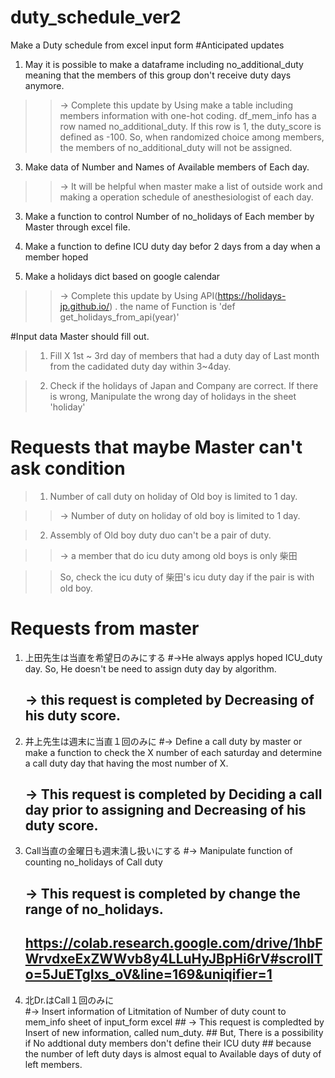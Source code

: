 # duty_schedule_ver2
Make a Duty schedule from excel input form
#Anticipated updates

1) May it is possible to make a dataframe including no_additional_duty meaning that the members of this group don't receive duty days anymore.
>> -> Complete this update by Using make a table including members information with one-hot coding. df_mem_info has a row named no_additional_duty. If this row is 1, the duty_score is defined as -100. So, when randomized choice among members, the members of no_additional_duty will not be assigned.

3) Make data of Number and Names of Available members of Each day.
>> -> It will be helpful when master make a list of outside work and making a operation schedule of anesthesiologist of each day.

3) Make a function to control Number of no_holidays of Each member by Master through excel file.

4) Make a function to define ICU duty day befor 2 days from a day when a member hoped
5) Make a holidays dict based on google calendar
>> -> Complete this update by Using API(https://holidays-jp.github.io/) . the name of Function is 'def get_holidays_from_api(year)'


#Input data Master should fill out.

> 1) Fill X 1st ~ 3rd day of members that had a duty day of Last month from the cadidated duty day within 3~4day.

> 2)  Check if the holidays of Japan and Company are correct. If there is wrong, Manipulate the wrong day of holidays in the sheet 'holiday'
>

# Requests that maybe Master can't ask condition

> 1. Number of call duty on holiday of Old boy is limited to 1 day.

>> -> Number of duty on holiday of old boy is limited to 1 day.

> 2. Assembly of Old boy duty duo can't be a pair of duty.

>> -> a member that do icu duty among old boys is only 柴田

>> So, check the icu duty of 柴田's icu duty day if the pair is with old boy.

# Requests from master

1. 上田先生は当直を希望日のみにする
    #->He always applys hoped ICU_duty day. So, He doesn't be need to assign duty day by algorithm.
    ## -> this request is completed by Decreasing of his duty score.
2. 井上先生は週末に当直１回のみに
    #-> Define a call duty by master or make a function to check the X number of each saturday and determine a call duty day that having the most number of X.
    ## -> This request is completed by Deciding a call day prior to assigning and Decreasing of his duty score.
3. Call当直の金曜日も週末潰し扱いにする
    #-> Manipulate function of counting no_holidays of Call duty
    ## -> This request is completed by change the range of no_holidays.
    ## https://colab.research.google.com/drive/1hbFWrvdxeExZWWvb8y4LLuHyJBpHi6rV#scrollTo=5JuETgIxs_oV&line=169&uniqifier=1
4. 北Dr.はCall１回のみに  
    #-> Insert information of Litmitation of Number of duty count to mem_info sheet of input_form excel
        ## -> This request is compledted by Insert of new information, called num_duty.
        ## But, There is a possibility if No addtional duty members don't define their ICU duty
        ## because the number of left duty days is almost equal to Available days of duty of left members.
